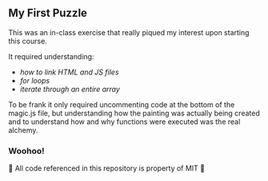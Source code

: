 ## My First Puzzle
This was an in-class exercise that really piqued my interest upon starting this course. 

It required understanding:
- *how to link HTML and JS files*
- *for loops*
- *iterate through an entire array* 

To be frank it only required uncommenting code at the bottom of the magic.js file, but understanding how the painting was actually being created and to understand how and why functions were executed was the real alchemy.

### Woohoo!

:rocket: All code referenced in this repository is property of MIT :rocket: